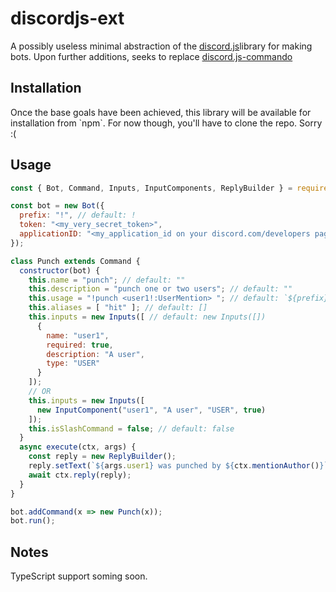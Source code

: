 <h1>discordjs-ext</h1>

A possibly useless minimal abstraction of the <a href="https://github.com/discordjs/discord.js">discord.js</a>library for making bots. 
Upon further additions, seeks to replace <a href="https://github.com/discordjs/Commando">discord.js-commando</a>

<h2>Installation</h2>
Once the base goals have been achieved, this library will be available for installation from `npm`.
For now though, you'll have to clone the repo. Sorry :(

<h2>Usage</h2>

```js
const { Bot, Command, Inputs, InputComponents, ReplyBuilder } = require("discordjs-ext");

const bot = new Bot({
  prefix: "!", // default: !
  token: "<my_very_secret_token>",
  applicationID: "<my_application_id on your discord.com/developers page"
});

class Punch extends Command {
  constructor(bot) {
    this.name = "punch"; // default: ""
    this.description = "punch one or two users"; // default: ""
    this.usage = "!punch <user1!:UserMention> "; // default: `${prefix}punch`
    this.aliases = [ "hit" ]; // default: []
    this.inputs = new Inputs([ // default: new Inputs([])
      {
        name: "user1",
        required: true,
        description: "A user",
        type: "USER"
      }
    ]);
    // OR
    this.inputs = new Inputs([
      new InputComponent("user1", "A user", "USER", true)
    ]);
    this.isSlashCommand = false; // default: false
  }
  async execute(ctx, args) {
    const reply = new ReplyBuilder();
    reply.setText(`${args.user1} was punched by ${ctx.mentionAuthor()}`)
    await ctx.reply(reply);
  }
}

bot.addCommand(x => new Punch(x));
bot.run();
```
<h2>Notes</h2>
TypeScript support soming soon.